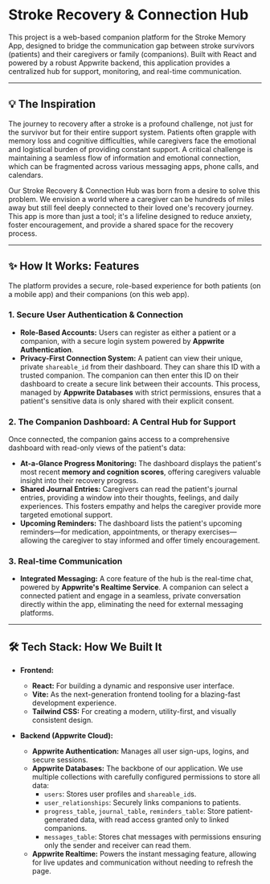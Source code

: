# Stroke Recovery & Connection Hub

This project is a web-based companion platform for the Stroke Memory App, designed to bridge the communication gap between stroke survivors (patients) and their caregivers or family (companions). Built with React and powered by a robust Appwrite backend, this application provides a centralized hub for support, monitoring, and real-time communication.

---

## 💡 The Inspiration

The journey to recovery after a stroke is a profound challenge, not just for the survivor but for their entire support system. Patients often grapple with memory loss and cognitive difficulties, while caregivers face the emotional and logistical burden of providing constant support. A critical challenge is maintaining a seamless flow of information and emotional connection, which can be fragmented across various messaging apps, phone calls, and calendars.

Our Stroke Recovery & Connection Hub was born from a desire to solve this problem. We envision a world where a caregiver can be hundreds of miles away but still feel deeply connected to their loved one's recovery journey. This app is more than just a tool; it's a lifeline designed to reduce anxiety, foster encouragement, and provide a shared space for the recovery process.

---

## ✨ How It Works: Features

The platform provides a secure, role-based experience for both patients (on a mobile app) and their companions (on this web app).

### 1. Secure User Authentication & Connection
- **Role-Based Accounts:** Users can register as either a patient or a companion, with a secure login system powered by **Appwrite Authentication**.
- **Privacy-First Connection System:** A patient can view their unique, private `shareable_id` from their dashboard. They can share this ID with a trusted companion. The companion can then enter this ID on their dashboard to create a secure link between their accounts. This process, managed by **Appwrite Databases** with strict permissions, ensures that a patient's sensitive data is only shared with their explicit consent.

### 2. The Companion Dashboard: A Central Hub for Support
Once connected, the companion gains access to a comprehensive dashboard with read-only views of the patient's data:

- **At-a-Glance Progress Monitoring:** The dashboard displays the patient's most recent **memory and cognition scores**, offering caregivers valuable insight into their recovery progress.
- **Shared Journal Entries:** Caregivers can read the patient's journal entries, providing a window into their thoughts, feelings, and daily experiences. This fosters empathy and helps the caregiver provide more targeted emotional support.
- **Upcoming Reminders:** The dashboard lists the patient's upcoming reminders—for medication, appointments, or therapy exercises—allowing the caregiver to stay informed and offer timely encouragement.

### 3. Real-time Communication
- **Integrated Messaging:** A core feature of the hub is the real-time chat, powered by **Appwrite's Realtime Service**. A companion can select a connected patient and engage in a seamless, private conversation directly within the app, eliminating the need for external messaging platforms.

---

## 🛠️ Tech Stack: How We Built It

- **Frontend:**
  - **React:** For building a dynamic and responsive user interface.
  - **Vite:** As the next-generation frontend tooling for a blazing-fast development experience.
  - **Tailwind CSS:** For creating a modern, utility-first, and visually consistent design.

- **Backend (Appwrite Cloud):**
  - **Appwrite Authentication:** Manages all user sign-ups, logins, and secure sessions.
  - **Appwrite Databases:** The backbone of our application. We use multiple collections with carefully configured permissions to store all data:
    - `users`: Stores user profiles and `shareable_id`s.
    - `user_relationships`: Securely links companions to patients.
    - `progress_table`, `journal_table`, `reminders_table`: Store patient-generated data, with read access granted only to linked companions.
    - `messages_table`: Stores chat messages with permissions ensuring only the sender and receiver can read them.
  - **Appwrite Realtime:** Powers the instant messaging feature, allowing for live updates and communication without needing to refresh the page.
